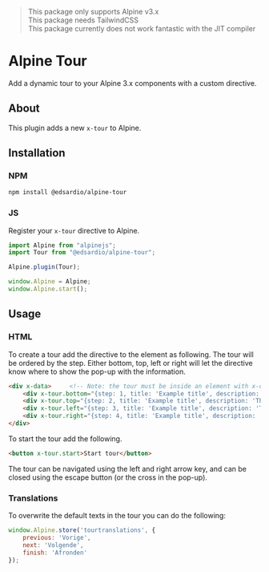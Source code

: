 > This package only supports Alpine v3.x\
> This package needs TailwindCSS\
> This package currently does not work fantastic with the JIT compiler

# Alpine Tour

Add a dynamic tour to your Alpine 3.x components with a custom directive.

## About
This plugin adds a new `x-tour` to Alpine.

## Installation

### NPM
```bash
npm install @edsardio/alpine-tour
```

### JS
Register your `x-tour` directive to Alpine.

```js
import Alpine from "alpinejs";
import Tour from "@edsardio/alpine-tour";

Alpine.plugin(Tour);

window.Alpine = Alpine;
window.Alpine.start();
```

## Usage

### HTML
To create a tour add the directive to the element as following.
The tour will be ordered by the step.
Either bottom, top, left or right will let the directive know where to show the pop-up with the information.
```html
<div x-data>     <!-- Note: the tour must be inside an element with x-data to be run -->
    <div x-tour.bottom="{step: 1, title: 'Example title', description: 'This is the description'}"></div>
    <div x-tour.top="{step: 2, title: 'Example title', description: 'This is the description'}"></div>
    <div x-tour.left="{step: 3, title: 'Example title', description: 'This is the description'}"></div>
    <div x-tour.right="{step: 4, title: 'Example title', description: 'This is the description'}"></div>
</div>
```

To start the tour add the following.
```html
<button x-tour.start>Start tour</button>
```

The tour can be navigated using the left and right arrow key, and can be closed using the escape button (or the cross in the pop-up).

### Translations

To overwrite the default texts in the tour you can do the following:
```js
window.Alpine.store('tourtranslations', {
    previous: 'Vorige',
    next: 'Volgende',
    finish: 'Afronden'
});
```
